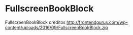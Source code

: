 # FullscreenBookBlock
 FullscreenBookBlock
creditos http://frontendgurus.com/wp-content/uploads/2016/09/FullscreenBookBlock.zip